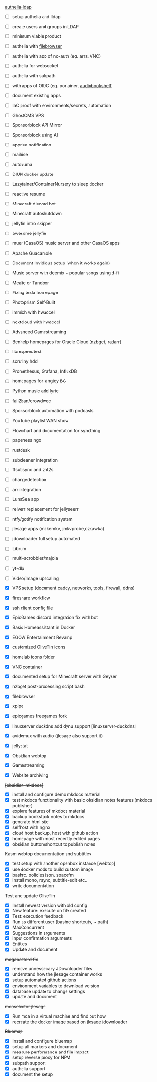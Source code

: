 [authelia-ldap](homeserver/authelia-ldap.md)
- [ ] setup authelia and lldap
- [ ] create users and groups in LDAP
- [ ] minimum viable product
- [ ] authelia with [filebrowser](!documentation/Docker%20Apps/filebrowser.md)
- [ ] authelia with app of no-auth (eg. arrs, VNC)
- [ ] authelia for websocket
- [ ] authelia with subpath
- [ ] with apps of OIDC (eg. portainer, [audiobookshelf](!documentation/Docker%20Apps/Media%20Apps/audiobookshelf.md))
- [ ] document existing apps
- [ ] IaC proof with environments/secrets, automation

- [ ] GhostCMS VPS
- [ ] Sponsorblock API Mirror
- [ ] Sponsorblock using AI
- [ ] apprise notification
- [ ] mailrise
- [ ] autokuma
- [ ] DIUN docker update
- [ ] Lazytainer/ContainerNursery to sleep docker
- [ ] reactive resume
- [ ] Minecraft discord bot
- [ ] Minecraft autoshutdown
- [ ] jellyfin intro skipper
- [ ] awesome jellyfin
- [ ] muer (CasaOS) music server and other CasaOS apps
- [ ] Apache Guacamole
- [ ] Document Invidious setup (when it works again)
- [ ] Music server with deemix + popular songs using d-fi
- [ ] Mealie or Tandoor
- [ ] Fixing tesla homepage
- [ ] Photoprism Self-Built
- [ ] immich with hwaccel
- [ ] nextcloud with hwaccel
- [ ] Advanced Gamestreaming
- [ ] Benhelp homepages for Oracle Cloud (nzbget, radarr)
- [ ] librespeedtest
- [ ] scrutiny hdd
- [ ] Promethesus, Grafana, InfluxDB
- [ ] homepages for langley BC  
- [ ] Python music add lyric
- [ ] fail2ban/crowdwec 
- [ ] Sponsorblock automation with podcasts
- [ ] YouTube playlist WAN show
- [ ] Flowchart and documentation for syncthing
- [ ] paperless ngx
- [ ] rustdesk
- [ ] subcleaner integration
- [ ] ffsubsync and zht2s
- [ ] changedetection
- [ ] arr integration
- [ ] LunaSea app
- [ ] reiverr replacement for jellyseerr
- [ ] ntfy/gotify notification system
- [ ] jlesage apps (makemkv, jmkvprobe,czkawka)
- [ ] jdownloader full setup automated
- [ ] Librum
- [ ] multi-scrobbler/majola
- [ ] yt-dlp
- [ ] Video/Image upscaling
- [x] VPS setup (document caddy, networks, tools, firewall, ddns)
- [x] fireshare workflow
- [x] ssh client config file
- [x] EpicGames discord integration fix with bot
- [x] Basic Homeassistant in Docker
- [x] EGOW Entertainment Revamp
- [x] customized OliveTin icons
- [x] homelab icons folder
- [x] VNC container
- [x] documented setup for Minecraft server with Geyser
- [x] nzbget post-processing script bash
- [x] filebrowser
- [x] xpipe
- [x] epicgames freegames fork
- [x] linuxserver duckdns add dynu support [linuxserver-duckdns]
- [x] avidemux with audio (jlesage also support it)
- [x] jellystat
- [x] Obsidian webtop
- [x] Gamestreaming
- [x] Website archiving

~~[obsidian-mkdocs]~~
- [x] install and configure demo mkdocs material
- [x] test mkdocs functionality with basic obsidian notes features (mkdocs publisher)
- [x] explore features of mkdocs material
- [x] backup bookstack notes to mkdocs
- [x] generate html site
- [x] selfhost with nginx
- [x] cloud host backup, host with github action
- [x] homepage with most recently edited pages
- [x] obsidian button/shortcut to publish notes

~~Kasm webtop documentation and subtitles~~
- [x] test setup with another openbox instance [webtop]
- [x] use docker mods to build custom image
- [x] bashrc, policies.json, spacefm
- [x] install mono, rsync, subtitle-edit etc.. 
- [x] write documentation

~~Test and update OliveTin~~
- [x] Install newest version with old config
- [x] New feature: execute on file created
- [x] Test: execution feedback
- [x] Run as different user (bashrc shortcuts, ~ path)
- [x] MaxConcurrent
- [x] Suggestions in arguments
- [x] input confirmation arguments
- [x] Entities
- [x] Update and document

~~megabasterd fix~~
- [x] remove unnessecary JDownloader files
- [x] understand how the jlesage container works
- [x] setup automated github actions
- [x] environment variables to download version
- [x] database update to change settings
- [x] update and document

~~mcaselector jlesage~~
- [x] Run mca in a virtual machine and find out how
- [x] recreate the docker image based on jlesage jdownloader

~~Bluemap~~
- [x] Install and configure bluemap
- [x] setup all markers and document
- [x] measure performance and file impact
- [x] setup reverse proxy for NPM
- [x] subpath support
- [x] authelia support
- [x] document the setup